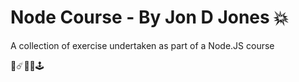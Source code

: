 # Node Course - By Jon D Jones 💥

A collection of exercise undertaken as part of a Node.JS course

👾☄️👻👺🕹️
